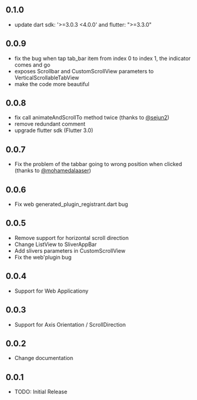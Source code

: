 ## 0.1.0

* update dart sdk: '>=3.0.3 <4.0.0' and flutter: ">=3.3.0"

## 0.0.9

* fix the bug when tap tab_bar item from index 0 to index 1, the indicator comes and go
* exposes Scrollbar and CustomScrollView parameters to VerticalScrollableTabView
* make the code more beautiful

## 0.0.8

* fix call animateAndScrollTo method twice (thanks to [@sejun2](https://github.com/sejun2))
* remove redundant comment
* upgrade flutter sdk (Flutter 3.0)

## 0.0.7

* Fix the problem of the tabbar going to wrong position when clicked (thanks
  to [@mohamedalaaser](https://github.com/mohamedalaaser))

## 0.0.6

* Fix web generated_plugin_registrant.dart bug

## 0.0.5

* Remove support for horizontal scroll direction
* Change ListView to SliverAppBar
* Add slivers parameters in CustomScrollView
* Fix the web'plugin bug

## 0.0.4

* Support for Web Applicationy

## 0.0.3

* Support for Axis Orientation / ScrollDirection

## 0.0.2

* Change documentation

## 0.0.1

* TODO: Initial Release
